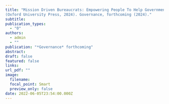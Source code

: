 ```yaml
---
title: "Mission Driven Bureaucrats: Empowering People To Help Government Do Better, by Dan Honig
(Oxford University Press, 2024). Governance, forthcoming (2024)."
subtitle: 
publication_types:
  - "0"
authors:
  - admin
  - ""
publication: "*Governance* forthcoming"
abstract: 
draft: false
featured: false
links:
url_pdf: ""
image:
  filename: 
  focal_point: Smart
  preview_only: false
date: 2022-06-05T23:54:00.000Z
---
```

